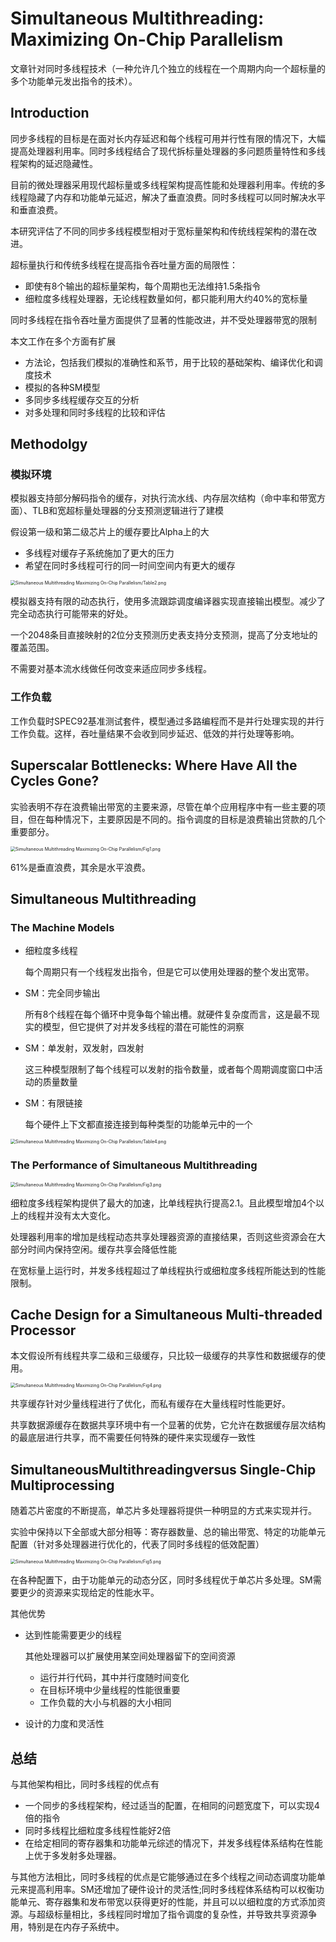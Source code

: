 # Simultaneous Multithreading: Maximizing On-Chip Parallelism

文章针对同时多线程技术（一种允许几个独立的线程在一个周期内向一个超标量的多个功能单元发出指令的技术）。

## Introduction

同步多线程的目标是在面对长内存延迟和每个线程可用并行性有限的情况下，大幅提高处理器利用率。同时多线程结合了现代拆标量处理器的多问题质量特性和多线程架构的延迟隐藏性。

目前的微处理器采用现代超标量或多线程架构提高性能和处理器利用率。传统的多线程隐藏了内存和功能单元延迟，解决了垂直浪费。同时多线程可以同时解决水平和垂直浪费。

本研究评估了不同的同步多线程模型相对于宽标量架构和传统线程架构的潜在改进。

超标量执行和传统多线程在提高指令吞吐量方面的局限性：

-   即使有8个输出的超标量架构，每个周期也无法维持1.5条指令
-   细粒度多线程处理器，无论线程数量如何，都只能利用大约40%的宽标量

同时多线程在指令吞吐量方面提供了显著的性能改进，并不受处理器带宽的限制

本文工作在多个方面有扩展

-   方法论，包括我们模拟的准确性和系节，用于比较的基础架构、编译优化和调度技术
-   模拟的各种SM模型
-   多同步多线程缓存交互的分析
-   对多处理和同时多线程的比较和评估

## Methodolgy

### 模拟环境

模拟器支持部分解码指令的缓存，对执行流水线、内存层次结构（命中率和带宽方面）、TLB和宽超标量处理器的分支预测逻辑进行了建模

假设第一级和第二级芯片上的缓存要比Alpha上的大

-   多线程对缓存子系统施加了更大的压力
-   希望在同时多线程可行的同一时间空间内有更大的缓存

<img src="Simultaneous Multithreading Maximizing On-Chip Parallelism/Table2.png" alt="Simultaneous Multithreading Maximizing On-Chip Parallelism/Table2.png" style="zoom:50%;" />

模拟器支持有限的动态执行，使用多流跟踪调度编译器实现直接输出模型。减少了完全动态执行可能带来的好处。

一个2048条目直接映射的2位分支预测历史表支持分支预测，提高了分支地址的覆盖范围。

不需要对基本流水线做任何改变来适应同步多线程。

### 工作负载

工作负载时SPEC92基准测试套件，模型通过多路编程而不是并行处理实现的并行工作负载。这样，吞吐量结果不会收到同步延迟、低效的并行处理等影响。

##  Superscalar Bottlenecks: Where Have All the Cycles Gone?
实验表明不存在浪费输出带宽的主要来源，尽管在单个应用程序中有一些主要的项目，但在每种情况下，主要原因是不同的。指令调度的目标是浪费输出贷款的几个重要部分。

<img src="Simultaneous Multithreading Maximizing On-Chip Parallelism/Fig1.png" alt="Simultaneous Multithreading Maximizing On-Chip Parallelism/Fig1.png" style="zoom:50%;" />

$61\%$是垂直浪费，其余是水平浪费。

## Simultaneous Multithreading

### The Machine Models

-   细粒度多线程

    每个周期只有一个线程发出指令，但是它可以使用处理器的整个发出宽带。

-   SM：完全同步输出

    所有8个线程在每个循环中竞争每个输出槽。就硬件复杂度而言，这是最不现实的模型，但它提供了对并发多线程的潜在可能性的洞察

-   SM：单发射，双发射，四发射

    这三种模型限制了每个线程可以发射的指令数量，或者每个周期调度窗口中活动的质量数量

-   SM：有限链接

    每个硬件上下文都直接连接到每种类型的功能单元中的一个

<img src="Simultaneous Multithreading Maximizing On-Chip Parallelism/Table4.png" alt="Simultaneous Multithreading Maximizing On-Chip Parallelism/Table4.png" style="zoom:50%;" />

### The Performance of Simultaneous Multithreading

<img src="Simultaneous Multithreading Maximizing On-Chip Parallelism/Fig3.png" alt="Simultaneous Multithreading Maximizing On-Chip Parallelism/Fig3.png" style="zoom:50%;" />

细粒度多线程架构提供了最大的加速，比单线程执行提高2.1。且此模型增加4个以上的线程并没有太大变化。

处理器利用率的增加是线程动态共享处理器资源的直接结果，否则这些资源会在大部分时间内保持空闲。缓存共享会降低性能

在宽标量上运行时，并发多线程超过了单线程执行或细粒度多线程所能达到的性能限制。

## Cache Design for a Simultaneous Multi-threaded Processor

本文假设所有线程共享二级和三级缓存，只比较一级缓存的共享性和数据缓存的使用。

<img src="Simultaneous Multithreading Maximizing On-Chip Parallelism/Fig4.png" alt="Simultaneous Multithreading Maximizing On-Chip Parallelism/Fig4.png" style="zoom:50%;" />

共享缓存针对少量线程进行了优化，而私有缓存在大量线程时性能更好。

共享数据源缓存在数据共享环境中有一个显著的优势，它允许在数据缓存层次结构的最底层进行共享，而不需要任何特殊的硬件来实现缓存一致性



## SimultaneousMultithreadingversus Single-Chip Multiprocessing

随着芯片密度的不断提高，单芯片多处理器将提供一种明显的方式来实现并行。

实验中保持以下全部或大部分相等：寄存器数量、总的输出带宽、特定的功能单元配置（针对多处理器进行优化的，代表了同时多线程的低效配置）

<img src="Simultaneous Multithreading Maximizing On-Chip Parallelism/Fig5.png" alt="Simultaneous Multithreading Maximizing On-Chip Parallelism/Fig5.png" style="zoom:50%;" />

在各种配置下，由于功能单元的动态分区，同时多线程优于单芯片多处理。SM需要更少的资源来实现给定的性能水平。

其他优势

-   达到性能需要更少的线程

    其他处理器可以扩展使用某空间处理器留下的空间资源

    -   运行并行代码，其中并行度随时间变化
    -   在目标环境中少量线程的性能很重要
    -   工作负载的大小与机器的大小相同

-   设计的力度和灵活性

## 总结

与其他架构相比，同时多线程的优点有

-   一个同步的多线程架构，经过适当的配置，在相同的问题宽度下，可以实现4倍的指令
-   同时多线程比细粒度多线程性能好2倍
-   在给定相同的寄存器集和功能单元综述的情况下，并发多线程体系结构在性能上优于多发射多处理器。

与其他方法相比，同时多线程的优点是它能够通过在多个线程之间动态调度功能单元来提高利用率。SM还增加了硬件设计的灵活性;同时多线程体系结构可以权衡功能单元、寄存器集和发布带宽以获得更好的性能，并且可以以细粒度的方式添加资源。与超级标量相比，多线程同时增加了指令调度的复杂性，并导致共享资源争用，特别是在内存子系统中。